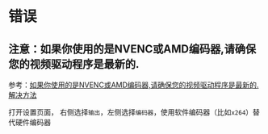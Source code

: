 
# 错误

## 注意：如果你使用的是NVENC或AMD编码器,请确保您的视频驱动程序是最新的.

参考：[如果你使用的是NVENC或AMD编码器,请确保您的视频驱动程序是最新的. 解决方法](https://www.fujieace.com/jingyan/obs-nvenc-amd.html)

打开设置页面， 右侧选择`输出`，左侧选择`编码器`，使用软件编码器（比如`x264`）替代硬件编码器